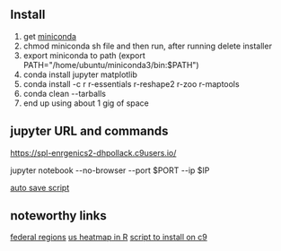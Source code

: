 ## Install

1. get [miniconda](http://conda.pydata.org/miniconda.html)
2. chmod miniconda sh file and then run, after running delete installer
2. export miniconda to path (export PATH="/home/ubuntu/miniconda3/bin:$PATH")
3. conda install jupyter matplotlib
4. conda install -c r r-essentials r-reshape2 r-zoo r-maptools
4. conda clean --tarballs
5. end up using about 1 gig of space


## jupyter URL and commands

https://spl-enrgenics2-dhpollack.c9users.io/

jupyter notebook --no-browser --port $PORT --ip $IP

[auto save script](http://protips.maxmasnick.com/ipython-notebooks-automatically-export-py-and-html)

## noteworthy links

[federal regions](https://en.wikipedia.org/wiki/List_of_regions_of_the_United_States)
[us heatmap in R](http://stackoverflow.com/questions/24441775/how-do-you-create-a-us-states-heatmap-based-on-some-values)
[script to install on c9](http://stackoverflow.com/questions/31598883/installing-python-module-pandas-in-cloud9)